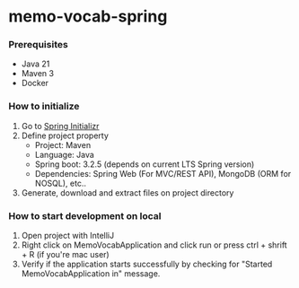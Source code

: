 # memo-vocab-spring

### Prerequisites
- Java 21
- Maven 3
- Docker


### How to initialize
1. Go to [Spring Initializr](https://start.spring.io/)
2. Define project property
   - Project: Maven
   - Language: Java
   - Spring boot: 3.2.5 (depends on current LTS Spring version)
   - Dependencies: Spring Web (For MVC/REST API), MongoDB (ORM for NOSQL), etc..
3. Generate, download and extract files on project directory


### How to start development on local
1. Open project with IntelliJ
2. Right click on MemoVocabApplication and click run or press ctrl + shrift + R (if you're mac user)
3. Verify if the application starts successfully by checking for "Started MemoVocabApplication in" message.